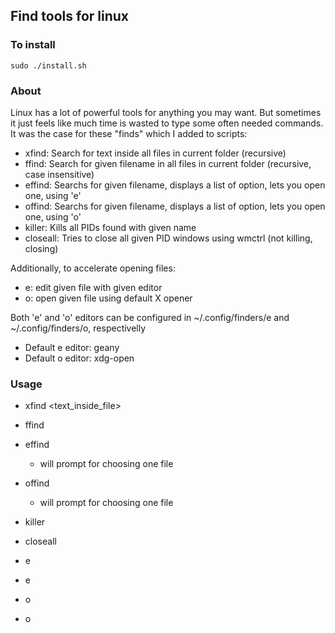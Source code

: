 ## Find tools for linux

### To install
`sudo ./install.sh`

### About
Linux has a lot of powerful tools for anything you may want.
But sometimes it just feels like much time is wasted to type some often needed commands.
It was the case for these "finds" which I added to scripts:

 * xfind: Search for text inside all files in current folder (recursive)
 * ffind: Search for given filename in all files in current folder (recursive, case insensitive)
 * effind: Searchs for given filename, displays a list of option, lets you open one, using 'e'
 * offind: Searchs for given filename, displays a list of option, lets you open one, using 'o'
 * killer: Kills all PIDs found with given name
 * closeall: Tries to close all given PID windows using wmctrl (not killing, closing)
 
Additionally, to accelerate opening files:
 * e: edit given file with given editor
 * o: open given file using default X opener

Both 'e' and 'o' editors can be configured in ~/.config/finders/e and ~/.config/finders/o, respectivelly
 * Default e editor: geany
 * Default o editor: xdg-open

### Usage
 * xfind <text_inside_file>
 * ffind <partial or full file name>
 * effind <partial or full file name>
   * will prompt for choosing one file
 * offind <partial or full file name>
   * will prompt for choosing one file
 * killer <process name>
 * closeall <process name>
 
 * e <file name>
 * e <file name> <editor>
 * o <file name>
 * o <file name> <editor>
